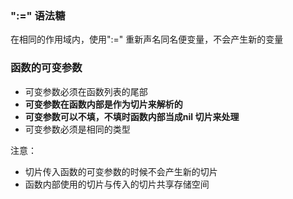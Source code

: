 

### ":=" 语法糖

在相同的作用域内，使用":=" 重新声名同名便变量，不会产生新的变量
### 函数的可变参数

- 可变参数必须在函数列表的尾部
- **可变参数在函数内部是作为切片来解析的**
- **可变参数可以不填，不填时函数内部当成nil 切片来处理**
- 可变参数必须是相同的类型

注意：
- 切片传入函数的可变参数的时候不会产生新的切片
- 函数内部使用的切片与传入的切片共享存储空间